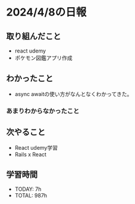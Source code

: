# 2024/4/8の日報

## 取り組んだこと
- react udemy
- ポケモン図鑑アプリ作成

## わかったこと
- async awaitの使い方がなんとなくわかってきた。
 
### あまりわからなかったこと

## 次やること
- React udemy学習
- Rails x React

## 学習時間
- TODAY: 7h
- TOTAL: 987h
